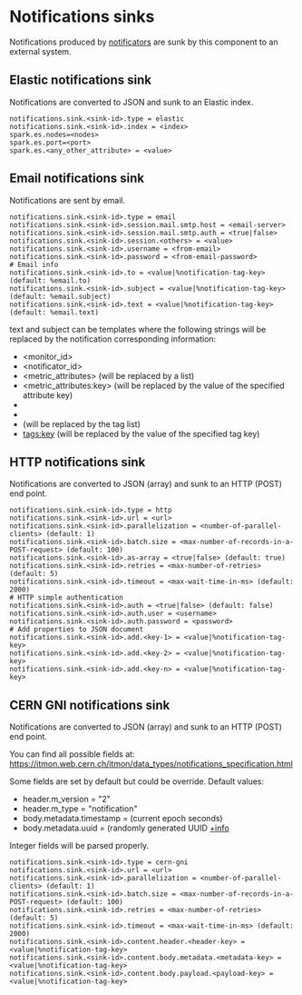 # Notifications sinks

Notifications produced by [notificators](monitor-notificator.md) are sunk by this component to an external system.

## Elastic notifications sink

Notifications are converted to JSON and sunk to an Elastic index.

```
notifications.sink.<sink-id>.type = elastic
notifications.sink.<sink-id>.index = <index>
spark.es.nodes=<nodes>
spark.es.port=<port>
spark.es.<any_other_attribute> = <value>
```

## Email notifications sink

Notifications are sent by email.

```
notifications.sink.<sink-id>.type = email
notifications.sink.<sink-id>.session.mail.smtp.host = <email-server>
notifications.sink.<sink-id>.session.mail.smtp.auth = <true|false>
notifications.sink.<sink-id>.session.<others> = <value>
notifications.sink.<sink-id>.username = <from-email>
notifications.sink.<sink-id>.password = <from-email-password>
# Email info
notifications.sink.<sink-id>.to = <value|%notification-tag-key> (default: %email.to)
notifications.sink.<sink-id>.subject = <value|%notification-tag-key> (default: %email.subject)
notifications.sink.<sink-id>.text = <value|%notification-tag-key> (default: %email.text)
```

text and subject can be templates where the following strings will be replaced by the notification corresponding information:
* <monitor_id>
* <notificator_id>
* <metric_attributes> (will be replaced by a list)
* <metric_attributes:key> (will be replaced by the value of the specified attribute key)
* <datetime>
* <reason>
* <tags> (will be replaced by the tag list)
* <tags:key> (will be replaced by the value of the specified tag key)

## HTTP notifications sink

Notifications are converted to JSON (array) and sunk to an HTTP (POST) end point.

```
notifications.sink.<sink-id>.type = http
notifications.sink.<sink-id>.url = <url>
notifications.sink.<sink-id>.parallelization = <number-of-parallel-clients> (default: 1)
notifications.sink.<sink-id>.batch.size = <max-number-of-records-in-a-POST-request> (default: 100)
notifications.sink.<sink-id>.as-array = <true|false> (default: true)
notifications.sink.<sink-id>.retries = <max-number-of-retries> (default: 5)
notifications.sink.<sink-id>.timeout = <max-wait-time-in-ms> (default: 2000)
# HTTP simple authentication
notifications.sink.<sink-id>.auth = <true|false> (default: false)
notifications.sink.<sink-id>.auth.user = <username>
notifications.sink.<sink-id>.auth.password = <password>
# Add properties to JSON document
notifications.sink.<sink-id>.add.<key-1> = <value|%notification-tag-key>
notifications.sink.<sink-id>.add.<key-2> = <value|%notification-tag-key>
notifications.sink.<sink-id>.add.<key-n> = <value|%notification-tag-key>
```

## CERN GNI notifications sink

Notifications are converted to JSON (array) and sunk to an HTTP (POST) end point.

You can find all possible fields at: https://itmon.web.cern.ch/itmon/data_types/notifications_specification.html

Some fields are set by default but could be override. Default values:
* header.m_version = "2"
* header.m_type = "notification"
* body.metadata.timestamp = (current epoch seconds)
* body.metadata.uuid = (randomly generated UUID [+info](https://docs.oracle.com/javase/7/docs/api/java/util/UUID.html#randomUUID() )

Integer fields will be parsed properly.

```
notifications.sink.<sink-id>.type = cern-gni
notifications.sink.<sink-id>.url = <url>
notifications.sink.<sink-id>.parallelization = <number-of-parallel-clients> (default: 1)
notifications.sink.<sink-id>.batch.size = <max-number-of-records-in-a-POST-request> (default: 100)
notifications.sink.<sink-id>.retries = <max-number-of-retries> (default: 5)
notifications.sink.<sink-id>.timeout = <max-wait-time-in-ms> (default: 2000)
notifications.sink.<sink-id>.content.header.<header-key> = <value|%notification-tag-key>
notifications.sink.<sink-id>.content.body.metadata.<metadata-key> = <value|%notification-tag-key>
notifications.sink.<sink-id>.content.body.payload.<payload-key> = <value|%notification-tag-key>
```
